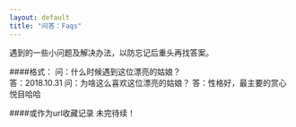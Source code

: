 ```yaml
---
layout: default
title: "问答：Faqs"
---
```

遇到的一些小问题及解决办法，以防忘记后重头再找答案。

####格式：
问：什么时候遇到这位漂亮的姑娘？  
答：2018.10.31 
问：为啥这么喜欢这位漂亮的姑娘？
答：性格好，最主要的赏心悦目哈哈

####或作为url收藏记录
未完待续！

<!-- Blog Comments -->
<div class="media">
  <!-- UY BEGIN -->
  <div id="uyan_frame">
  </div>
  <script type="text/javascript" src="http://v2.uyan.cc/code/uyan.js?uid=1511840">
  </script>
  <!-- UY END -->
</div>
